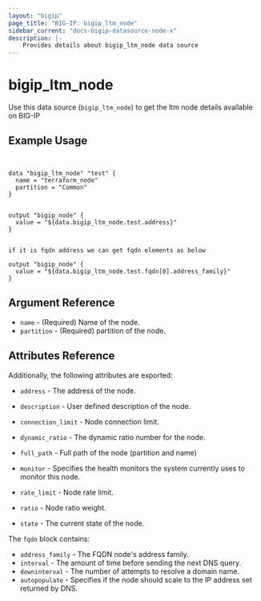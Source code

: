 ```yaml
---
layout: "bigip"
page_title: "BIG-IP: bigip_ltm_node"
sidebar_current: "docs-bigip-datasource-node-x"
description: |-
    Provides details about bigip_ltm_node data source
---
```


# bigip\_ltm\_node

Use this data source (`bigip_ltm_node`) to get the ltm node details available on BIG-IP


## Example Usage
```hcl


data "bigip_ltm_node" "test" {
  name = "terraform_node"
  partition = "Common"
}


output "bigip_node" {
  value = "${data.bigip_ltm_node.test.address}"
}


if it is fqdn address we can get fqdn elements as below

output "bigip_node" {
  value = "${data.bigip_ltm_node.test.fqdn[0].address_family}"
}

```

## Argument Reference

* `name` - (Required) Name of the node.
* `partition` - (Required) partition of the node.


## Attributes Reference

Additionally, the following attributes are exported:
* `address` - The address of the node.

* `description` - User defined description of the node.

* `connection_limit` - Node connection limit.

* `dynamic_ratio` - The dynamic ratio number for the node.

* `full_path` - Full path of the node (partition and name)

* `monitor` - Specifies the health monitors the system currently uses to monitor this node.

* `rate_limit` - Node rate limit.

* `ratio` - Node ratio weight.

* `state` - The current state of the node.

The `fqdn` block contains:

* `address_family` - The FQDN node's address family.
* `interval` - The amount of time before sending the next DNS query.
* `downinterval` - The number of attempts to resolve a domain name.
* `autopopulate` - Specifies if the node should scale to the IP address set returned by DNS.

